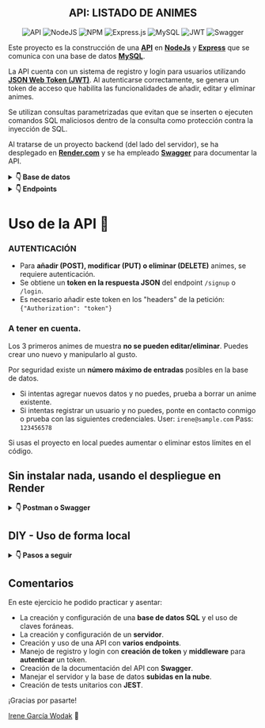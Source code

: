 <div align="center">

## API: LISTADO DE ANIMES

![API](https://img.shields.io/badge/API-orange?style=for-the-badge)
![NodeJS](https://img.shields.io/badge/node.js-6DA55F?style=for-the-badge&logo=node.js&logoColor=white)
![NPM](https://img.shields.io/badge/NPM-%23CB3837.svg?style=for-the-badge&logo=npm&logoColor=white)
![Express.js](https://img.shields.io/badge/express-%23404d59.svg?style=for-the-badge&logo=express&logoColor=%2361DAFB)
![MySQL](https://img.shields.io/badge/mysql-4479A1.svg?style=for-the-badge&logo=mysql&logoColor=white)
![JWT](https://img.shields.io/badge/JWT-black?style=for-the-badge&logo=JSON%20web%20tokens)
![Swagger](https://img.shields.io/badge/-Swagger-%23Clojure?style=for-the-badge&logo=swagger&logoColor=white)

</div>

Este proyecto es la construcción de una [**API**](https://es.wikipedia.org/wiki/API) en [**NodeJs**](https://nodejs.org/en) y [**Express**](https://expressjs.com/es/) que se comunica con una base de datos [**MySQL**](https://www.mysql.com/).

La API cuenta con un sistema de registro y login para usuarios utilizando [**JSON Web Token (JWT)**](https://jwt.io/). Al autenticarse correctamente, se genera un token de acceso que habilita las funcionalidades de añadir, editar y eliminar animes.

Se utilizan consultas parametrizadas que evitan que se inserten o ejecuten comandos SQL maliciosos dentro de la consulta como protección contra la inyección de SQL.

Al tratarse de un proyecto backend (del lado del servidor), se ha desplegado en [**Render.com**](https://render.com/) y se ha empleado [**Swagger**](https://swagger.io/) para documentar la API.

<details>
<summary><strong>👇 Base de datos</strong></summary>

Contiene:
- Una tabla de animes.
- Una tabla Seiyuus (actores de voz japoneses).
- Una tabla de personajes relacionadas con **foreign keys** a las tablas de anime y seiyuus.
</details>

<details>
<summary><strong>👇 Endpoints</strong></summary>

#### Principales:
- `/animes` **(GET)**: Obtener el listado completo de animes.
- `/animes/:id` **(GET)**: Obtener info detallada de un anime por su ID.
- `/animes` **(POST)**: Añadir un nuevo anime.
- `/animes/:id` **(PUT)**: Editar información de un anime existente.
- `/animes/:id` **(DELETE)**: Eliminar un anime del listado.

#### Registro y Login - Autenticación de Usuarios con JWT:

- `/signup` **(POST)**: Registro de nuevos usuarios.
- `/login` **(POST)**: Inicio de sesión para obtener un token de acceso.

#### Swagger
- `/api-docs/` Acceso a la interfaz de Swagger que permite interactuar con la API y utilizar sus funcionalidades sin necesidad de configuraciones adicionales.
</details>

##

# Uso de la API 📡

###  **AUTENTICACIÓN**
-  Para **añadir (POST), modificar (PUT) o eliminar (DELETE)** animes, se requiere autenticación. 
- Se obtiene un **token en la respuesta JSON** del endpoint `/signup` o `/login`. 
- Es necesario añadir este token en los "headers" de la petición: `{"Authorization": "token"}`

###  **A tener en cuenta**.

Los 3 primeros animes de muestra **no se pueden editar/eliminar**. Puedes crear uno nuevo y manipularlo al gusto.

Por seguridad existe un **número máximo de entradas** posibles en la base de datos. 
  - Si intentas agregar nuevos datos y no puedes, prueba a borrar un anime existente.
  - Si intentas registrar un usuario y no puedes, ponte en contacto conmigo o prueba con las siguientes credenciales. User: `irene@sample.com` Pass: `123456578`

Si usas el proyecto en local puedes aumentar o eliminar estos límites en el código.

## Sin instalar nada, usando el despliegue en Render
<details>
<summary><strong>👇 Postman o Swagger</strong></summary>

### Postman
Realiza peticiones con una herramienta tipo [Postman](https://www.postman.com/) a `https://anime-seiyuus.onrender.com/` seguido del endpoint correspondiente.

### Swagger
Accede a la documentación en [`https://anime-seiyuus.onrender.com/api-docs/`](https://anime-seiyuus.onrender.com/api-docs/) para utilizar la interfaz interactiva y realizar peticiones directamente desde allí.

>Si obtienes un error de CORS selecciona el esquema adecuado: "HTTPS" o "HTTP".

</details>


## DIY - Uso de forma local

<details>
<summary><strong>👇 Pasos a seguir</strong></summary>

> **NOTA:** Necesitas tener instalado [Node JS](https://nodejs.org/)

   1. Clonar el repositorio.
   2. Instalar los módulos de NodeJS: `npm i`
   3. Crear una base de datos MySQL: `db/anime_seiyuus_db_querys.sql`
   4. Duplicar el archivo `.env_sample` y renombrar como `.env`.
   5. Rellenar `.env`:
      - Con los datos del servidor (local y/o remoto):
         - Se puede tener uno o ambos servidores configurados pero solo se puede usar uno.
       - `JWT_SECRET_KEY`: Clave segura para cifrar/descifrar las contraseñas de los usuarios.
       - Comentar los datos que no se vayan a usar según interese.
   6. Cambia en `swagger.json` el host:
      - De: `"anime-seiyuus.onrender.com"` 
      - A: `"localhost:3113"`
   7. Arranca el proyecto con: `npm run dev`

   - Uso de la API:
     - **Swagger**: [`http://localhost:3113/api-docs/`](http://localhost:3113/api-docs/)
       - > Si obtienes un error de CORS selecciona el esquema adecuado: "HTTPS" o "HTTP".
     - [**Postman**](https://www.postman.com/) a la ruta `http://localhost:3113/` seguido del endpoint correspondiente.

</details>

## Comentarios

En este ejercicio he podido practicar y asentar:
- La creación y configuración de una **base de datos SQL** y el uso de claves foráneas.
- La creación y configuración de un **servidor**.
- Creación y uso de una API con **varios endpoints**.
- Manejo de registro y login con **creación de token** y **middleware** para **autenticar** un token.
- Creación de la documentación del API con **Swagger**.
- Manejar el servidor y la base de datos **subidas en la nube**.
- Creación de tests unitarios con **JEST**.

¡Gracias por pasarte!

[Irene García Wodak](https://github.com/irenegwodak) 🖖


